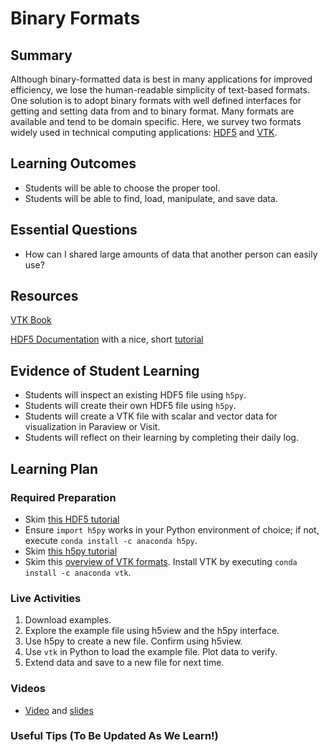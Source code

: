 <!--
This "lecture" or "lesson" template is adapted from the one provided here:
 http://www.buffalo.edu/ubcei/enhance/teaching/lesson-planning.html
Although the page produced from this is learner-facing, some of the
lesson plan structure
-->

# Binary Formats

## Summary

<!--
Short description of the lesson.
-->

Although binary-formatted data is best in many applications for
improved efficiency, we lose the human-readable
simplicity of text-based formats.  One solution is to adopt binary
formats with well defined interfaces for getting and setting data
from and to binary format.  Many formats are available and tend to be
domain specific.  Here, we survey two formats widely used in
technical computing applications: [HDF5]() and [VTK]().

<!--
********* STAGE 1 - DESIRED RESULTS ********************************************
-->

## Learning Outcomes

<!--
      What course goals or outcomes will this lesson address?
-->

 - Students will be able to choose the proper tool.
 - Students will be able to find, load, manipulate, and save
   data.


## Essential Questions

<!--
      What question(s) will your students be able to answer by the end of
      instruction?
-->

 - How can I shared large amounts of data that another person can easily
   use?

## Resources

<!--
      What resources can be made available to your student to support their
      active learning?
      What formats are best suited to complement your course material?
-->

[VTK Book](https://lorensen.github.io/VTKExamples/site/VTKBook/00Preface/)

[HDF5 Documentation](https://portal.hdfgroup.org/display/HDF5/HDF5) with a nice,
short [tutorial](https://portal.hdfgroup.org/display/HDF5/Introduction+to+HDF5)


<!--
********* STAGE 2 - ASSESSMENT EVIDENCE ****************************************
-->

##  Evidence of Student Learning

<!--
      How will you assess students’ prior knowledge?
      What criteria will be used to assess student performance?
      What evidence will be collected to demonstrate achievement?
      How will students reflect and self-assess their learning?
-->

  - Students will inspect an existing HDF5 file using `h5py`.
  - Students will create their own HDF5 file using `h5py`.
  - Students will create a VTK file with scalar and
    vector data for visualization in Paraview or Visit.
  - Students will reflect on their learning by completing their daily log.

<!--
********* STAGE 3 - LEARNING PLAN ****************************************
-->


## Learning Plan

<!--
List the steps in chronological order to create a timeline of what
will occur in your lesson.

Consider how each of the components below will be included in your
lesson if applicable:

   - Anticipatory Sets/Hooks
       * How will you introduce the material and capture their attention?
   - Teacher Modeling
       * What instructional content and techniques will be incorporated
         into this lesson?
   - Guided Practice
       * How will you scaffold information for your students?
       * How will collaborative learning be used?
   - Learning Activities
       * How will students actively engage with the material?
       * How will students work towards achievement of the learning outcomes?
   - Independent Practice
       * How will students show evidence of learning?
   - Reflection
       * What have you learned about your teaching and content covered in this unit?
       * What changes or adjustments could you make?
       * What were the strongest features of your unit?
       * What are your overall reflections in the course to this point?
   - Conclusion and Preview
       * What should students take away from this lesson?
       * What will happen next? Why?
-->

### Required Preparation

  - Skim [this HDF5 tutorial](https://portal.hdfgroup.org/display/HDF5/Introduction+to+HDF5)
  - Ensure `import h5py` works in your Python environment of choice; if not,
    execute `conda install -c anaconda h5py`.
  - Skim [this h5py tutorial](https://docs.h5py.org/en/stable/quick.html)
  - Skim this [overview of VTK formats](https://lorensen.github.io/VTKExamples/site/VTKFileFormats/).
    Install VTK by executing `conda install -c anaconda vtk`.


### Live Activities

  1. Download examples.
  2. Explore the example file using h5view and the h5py interface.
  3. Use h5py to create a new file.  Confirm using h5view.
  3. Use `vtk` in Python to load the example file.  Plot data to verify.
  4. Extend data and save to a new file for next time.

### Videos

- [Video](tbd)
  and [slides](https://github.com/robertsj/me701/blob/f2020/lectures/Binary_Formats.ipynb)


### Useful Tips (To Be Updated As We Learn!)


<!--  

NOTES  




-->
